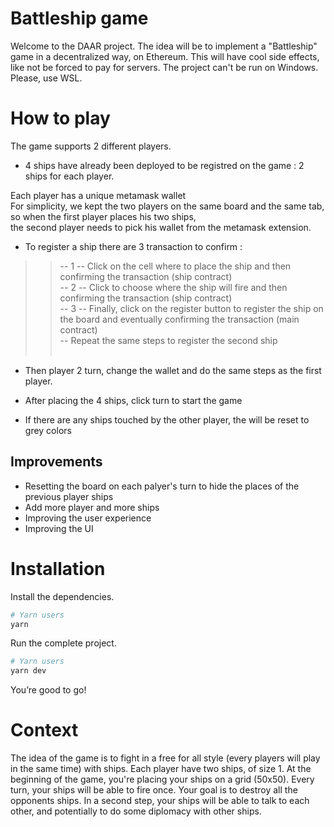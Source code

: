 # Battleship game

Welcome to the DAAR project. The idea will be to implement a "Battleship" game
in a decentralized way, on Ethereum. This will have cool side effects, like not
be forced to pay for servers.
The project can't be run on Windows. Please, use WSL.

# How to play


The game supports 2 different players. 
- 4 ships have already been deployed to be registred on the game : 2 ships for each player.

Each player has a unique metamask wallet<br />
For simplicity, we kept the two players on the same board and the same tab, so when the first player places his two ships,<br />
the second player needs to pick his wallet from the metamask extension.<br />

- To register a ship there are 3 transaction to confirm : <br />

>> -- 1 -- Click on the cell where to place the ship and then confirming the transaction (ship contract)<br />
>> -- 2 -- Click to choose where the ship will fire and then confirming the transaction (ship contract)<br />
>> -- 3 -- Finally, click on the register button to register the ship on the board and eventually confirming the transaction (main contract)<br />
>> -- Repeat the same steps to register the second ship<br /><br />

- Then player 2 turn, change the wallet and do the same steps as the first player.

- After placing the 4 ships, click turn to start the game 

- If there are any ships touched by the other player, the will be reset to grey colors 

## Improvements 

- Resetting the board on each palyer's turn to hide the places of the previous player ships
- Add more player and more ships
- Improving the user experience 
- Improving the UI 

# Installation

Install the dependencies.

```bash
# Yarn users
yarn
```

Run the complete project.

```bash
# Yarn users
yarn dev
```

You’re good to go!

# Context

The idea of the game is to fight in a free for all style (every players will play in the same time) with ships. Each player have two ships, of size 1. At the beginning of the game, you're placing your ships on a grid (50x50). Every turn, your ships will be able to fire once. Your goal is to destroy all the opponents ships. In a second step, your ships will be able to talk to each other, and potentially to do some diplomacy with other ships.

